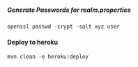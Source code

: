 ##### Generate Passwords for realm.properties #####

    openssl passwd -crypt -salt xyz user


#### Deploy to heroku ####

    mvn clean -e heroku:deploy